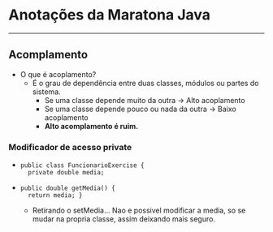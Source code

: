 # Anotações da Maratona Java

---

## **Acomplamento**
- O que é acoplamento?
    - É o grau de dependência entre duas classes, módulos ou partes do sistema.
      - Se uma classe depende muito da outra → Alto acoplamento
      - Se uma classe depende pouco ou nada da outra → Baixo acoplamento
      - **Alto acomplamento é ruim.**


### Modificador de acesso private

-     public class FuncionarioExercise {
        private double media;
-     public double getMedia() {
        return media; }

  
  - Retirando o setMedia... Nao e possivel modificar a media, so se mudar na propria classe, assim deixando mais seguro.